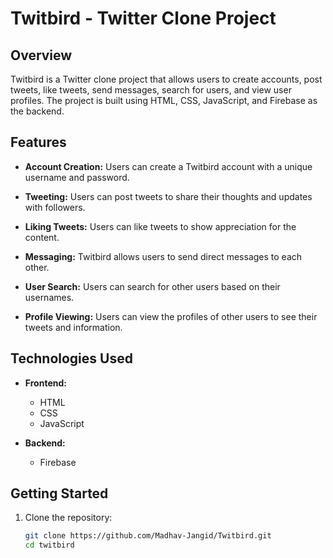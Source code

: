 # Twitbird - Twitter Clone Project

## Overview

Twitbird is a Twitter clone project that allows users to create accounts, post tweets, like tweets, send messages, search for users, and view user profiles. The project is built using HTML, CSS, JavaScript, and Firebase as the backend.

## Features

- **Account Creation:** Users can create a Twitbird account with a unique username and password.

- **Tweeting:** Users can post tweets to share their thoughts and updates with followers.

- **Liking Tweets:** Users can like tweets to show appreciation for the content.

- **Messaging:** Twitbird allows users to send direct messages to each other.

- **User Search:** Users can search for other users based on their usernames.

- **Profile Viewing:** Users can view the profiles of other users to see their tweets and information.

## Technologies Used

- **Frontend:**
  - HTML
  - CSS
  - JavaScript

- **Backend:**
  - Firebase

## Getting Started

1. Clone the repository:

   ```bash
   git clone https://github.com/Madhav-Jangid/Twitbird.git
   cd twitbird
